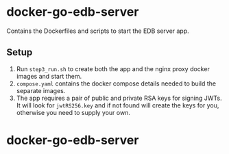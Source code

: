# docker-go-edb-server

Contains the Dockerfiles and scripts to start the EDB server app.

## Setup

1. Run `step3_run.sh` to create both the app and the nginx proxy docker images and start them.
2. `compose.yaml` contains the docker compose details needed to build the separate images.
3. The app requires a pair of public and private RSA keys for signing JWTs. It will look for `jwtRS256.key` and if not found will create the keys for you, otherwise you need to supply your own.
# docker-go-edb-server
